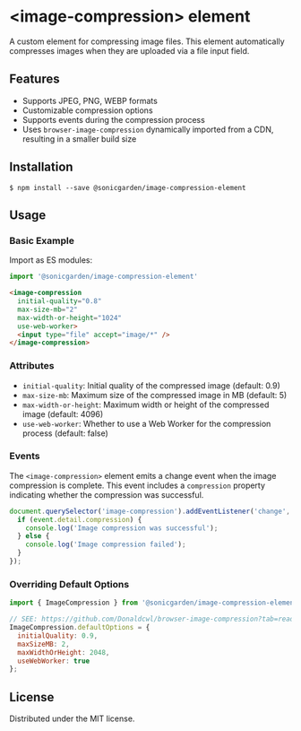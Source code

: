# &lt;image-compression&gt; element

A custom element for compressing image files. This element automatically compresses images when they are uploaded via a file input field.

## Features
- Supports JPEG, PNG, WEBP formats
- Customizable compression options
- Supports events during the compression process
- Uses `browser-image-compression` dynamically imported from a CDN, resulting in a smaller build size

## Installation
```
$ npm install --save @sonicgarden/image-compression-element
```

## Usage

### Basic Example

Import as ES modules:

```js
import '@sonicgarden/image-compression-element'
```

```html
<image-compression
  initial-quality="0.8"
  max-size-mb="2"
  max-width-or-height="1024"
  use-web-worker>
  <input type="file" accept="image/*" />
</image-compression>
```

### Attributes
- `initial-quality`: Initial quality of the compressed image (default: 0.9)
- `max-size-mb`: Maximum size of the compressed image in MB (default: 5)
- `max-width-or-height`: Maximum width or height of the compressed image (default: 4096)
- `use-web-worker`: Whether to use a Web Worker for the compression process (default: false)

### Events
The `<image-compression>` element emits a change event when the image compression is complete. This event includes a `compression` property indicating whether the compression was successful.

```js
document.querySelector('image-compression').addEventListener('change', (event) => {
  if (event.detail.compression) {
    console.log('Image compression was successful');
  } else {
    console.log('Image compression failed');
  }
});
```

### Overriding Default Options

```js
import { ImageCompression } from '@sonicgarden/image-compression-element'

// SEE: https://github.com/Donaldcwl/browser-image-compression?tab=readme-ov-file#main-function
ImageCompression.defaultOptions = {
  initialQuality: 0.9,
  maxSizeMB: 2,
  maxWidthOrHeight: 2048,
  useWebWorker: true
};
```

## License

Distributed under the MIT license.
